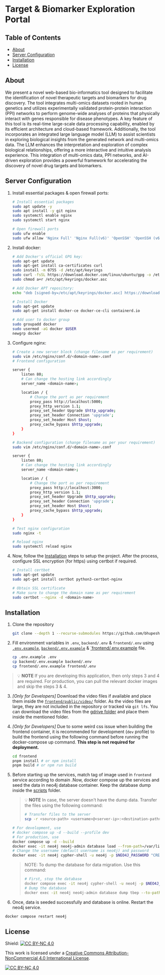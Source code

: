 # Target & Biomarker Exploration Portal

## Table of Contents

- [About](#about)
- [Server Configuration](#server-configuration)
- [Installation](#installation)
- [License](#license)

## About

We present a novel web-based bio-informatics tool designed to facilitate the identification of novel therapeutic targets and biomarkers for drug discovery. The tool integrates multi-omics datasets rooted in human genetics and utilizes experimentally validated protein-protein interaction (PPI) networks to perform genome-wide analyses of proteins that physically interact with genes responsible for disease phenotypes. A key feature of this tool is its real-time large-scale data processing capability, enabled by its efficient architecture and cloud-based framework. Additionally, the tool incorporates an integrated large language model (LLM) to assist scientists in exploring biological insights from the generated network and multi-omics data. The LLM enhances the interpretation and exploration of complex biological relationships, offering a more interactive and intuitive analysis experience. This integration of multi-omics data, PPI networks, and AI-driven exploration provides a powerful framework for accelerating the discovery of novel drug targets and biomarkers.

## Server Configuration

1. Install essential packages & open firewall ports:

    ```bash
    # Install essential packages
    sudo apt update -y
    sudo apt install -y git nginx
    sudo systemctl enable nginx
    sudo systemctl start nginx

    # Open firewall ports
    sudo ufw enable
    sudo ufw allow 'Nginx Full' 'Nginx Full(v6)' 'OpenSSH' 'OpenSSH (v6)'
    ```

2. Install docker:

    ```bash
    # Add Docker's official GPG key:
    sudo apt-get update
    sudo apt-get install ca-certificates curl
    sudo install -m 0755 -d /etc/apt/keyrings
    sudo curl -fsSL https://download.docker.com/linux/ubuntu/gpg -o /etc/apt/keyrings/docker.asc
    sudo chmod a+r /etc/apt/keyrings/docker.asc

    # Add Docker APT repository:
    echo "deb [signed-by=/etc/apt/keyrings/docker.asc] https://download.docker.com/linux/ubuntu $(lsb_release -cs) stable" | sudo tee /etc/apt/sources.list.d/docker.list > /dev/null

    # Install Docker
    sudo apt-get update
    sudo apt-get install docker-ce docker-ce-cli containerd.io

    # Add user to docker group
    sudo groupadd docker
    sudo usermod -aG docker $USER
    newgrp docker
    ```

3. Configure nginx:

    ```bash
    # Create a new server block (change filename as per requirement)
    sudo vim /etc/nginx/conf.d/<domain-name>.conf
    # Frontend configuration
    ```

    ```bash
    server {
        listen 80;
        # Can change the hosting link accordingly
        server_name <domain-name>;

        location / {
            # Change the port as per requirement
            proxy_pass http://localhost:5000;
            proxy_http_version 1.1;
            proxy_set_header Upgrade $http_upgrade;
            proxy_set_header Connection 'upgrade';
            proxy_set_header Host $host;
            proxy_cache_bypass $http_upgrade;
        }
    }
    ```

    ```bash
    # Backend configuration (change filename as per your requirement)
    sudo vim /etc/nginx/conf.d/<domain-name>.conf
    ```

    ```bash
    server {
        listen 80;
        # Can change the hosting link accordingly
        server_name <domain-name>;

        location / {
            # Change the port as per requirement
            proxy_pass http://localhost:3000;
            proxy_http_version 1.1;
            proxy_set_header Upgrade $http_upgrade;
            proxy_set_header Connection 'upgrade';
            proxy_set_header Host $host;
            proxy_cache_bypass $http_upgrade;
        }
    }
    ```

    ```bash
    # Test nginx configuration
    sudo nginx -t

    # Reload nginx
    sudo systemctl reload nginx
    ```

4. Now, follow the [Installation](#installation) steps to setup the project. After the process, configure SSL encryption (for https) using certbot if required.

    ```bash
    # Install certbot
    sudo apt-get update
    sudo apt-get install certbot python3-certbot-nginx

    # Obtain SSL certificate 
    # Make sure to change the domain name as per requirement
    sudo certbot --nginx -d <domain-name>
    ```

## Installation

1. Clone the repository

    ```bash
    git clone --depth 1 --recurse-submodules https://github.com/bhupesh98/tbep.git && cd tbep
    ```

2. Fill environment variables in `.env`, `backend/.env` & `frontend/.env` using [`.env.example`](.env.example), [`backend/.env.example`](https://github.com/bhupesh98/tbep-backend/blob/main/.env.example) & [`frontend/.env.example](https://github.com/bhupesh98/tbep-frontend/blob/main/.env.example) file.

    ```bash
    cp .env.example .env
    cp backend/.env.example backend/.env
    cp frontend/.env.example frontend/.env
    ```

> 💡 **NOTE**
> If you are developing this application, then only steps 3 and 4 are required. For production, you can pull the relevant docker images and skip the steps 3 & 4. 

3. *[Only for Developers]* Download the video files if available and place them inside the [`frontend/public/video/`](/frontend/public/video/) folder. As the video files are large, they are not included in the repository or tracked via `git lfs`. You can download the video files from the [gdrive folder](https://drive.google.com/drive/folders/1LvPTY8Z559shYoWTaSOHFuWOFKGG8QHv) and place them inside the mentioned folder.

4. *[Only for Developers]* Due to some weird css issue when building the frontend container, it is recommended for development (`dev` profile) to build the frontend using the following command before running the docker-compose up command. **This step is not required for deployment.**

    ```bash
    cd frontend
    pnpm install # or npm install
    pnpm build # or npm run build
    ```

5. Before starting up the services, match tag of image used in `frontend` service according to domain .Now, docker compose up the services and seed the data in neo4j database container. Keep the database dump inside the [scripts](scripts) folder.

    > 💡 **NOTE**
    > In case, the server doesn't have the dump data. Transfer the files using the following command:
    >
    > ```bash
    > # Transfer files to the server
    > scp -r <source-path> <username>@<server-ip>:<destination-path>
    > ```

    ```bash
    # For development, use
    # docker compose up -d --build --profile dev
    # For production, use
    docker compose up -d --build
    docker exec -it neo4j neo4j-admin database load --from-path=/var/lib/neo4j/import/ tbep
    # Change the username (default username is neo4j) and password
    docker exec -it neo4j cypher-shell -u neo4j -p $NEO4J_PASSWORD "CREATE DATABASE tbep; START DATABASE tbep;"
    ```

    > NOTE: To dump the database for data migration. Use this command:
    >
    > ```bash
    > # First, stop the database
    > docker compose exec -it neo4j cypher-shell -u neo4j -p $NEO4J_PASSWORD "STOP DATABASE tbep;"
    > # Dump the database
    > docker exec -it neo4j neo4j-admin database dump tbep --to-path=/var/lib/neo4j/import/backups
    > ```

6. Once, data is seeded successfully and database is online. Restart the neo4j service.

```bash
docker compose restart neo4j
```

## License

Shield: [![CC BY-NC 4.0][cc-by-nc-shield]][cc-by-nc]

This work is licensed under a
[Creative Commons Attribution-NonCommercial 4.0 International License][cc-by-nc].

[![CC BY-NC 4.0][cc-by-nc-image]][cc-by-nc]

[cc-by-nc]: https://creativecommons.org/licenses/by-nc/4.0/
[cc-by-nc-image]: https://licensebuttons.net/l/by-nc/4.0/88x31.png
[cc-by-nc-shield]: https://img.shields.io/badge/License-CC%20BY--NC%204.0-lightgrey.svg